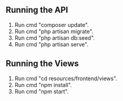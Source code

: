 ## Running the API

1. Run cmd "composer update".
2. Run cmd "php artisan migrate".
3. Run cmd "php artisan db:seed".
4. Run cmd "php artisan serve".

## Running the Views

1. Run cmd "cd resources/frontend/views".
2. Run cmd "npm install".
3. Run cmd "npm start".

